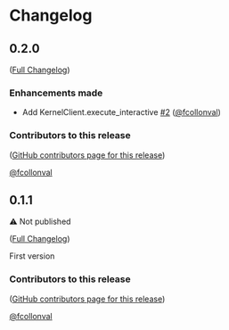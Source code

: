 <!--
  ~ Copyright (c) 2023-2024 Datalayer, Inc.
  ~
  ~ BSD 3-Clause License
-->

# Changelog

<!-- <START NEW CHANGELOG ENTRY> -->

## 0.2.0

([Full Changelog](https://github.com/datalayer/jupyter-kernel-client/compare/v0.1.1...4752ca24a3e9d3969619ae079f275814b242d943))

### Enhancements made

- Add KernelClient.execute_interactive [#2](https://github.com/datalayer/jupyter-kernel-client/pull/2) ([@fcollonval](https://github.com/fcollonval))

### Contributors to this release

([GitHub contributors page for this release](https://github.com/datalayer/jupyter-kernel-client/graphs/contributors?from=2024-12-04&to=2024-12-04&type=c))

[@fcollonval](https://github.com/search?q=repo%3Adatalayer%2Fjupyter-kernel-client+involves%3Afcollonval+updated%3A2024-12-04..2024-12-04&type=Issues)

<!-- <END NEW CHANGELOG ENTRY> -->

## 0.1.1

:warning: Not published

([Full Changelog](https://github.com/datalayer/jupyter-kernel-client/compare/66064f9f7afe59b2450fc3a15a2e78f4eb606852))

First version

### Contributors to this release

([GitHub contributors page for this release](https://github.com/datalayer/jupyter-kernel-client/graphs/contributors?from=2024-11-27&to=2024-12-04&type=c))

[@fcollonval](https://github.com/search?q=repo%3Adatalayer%2Fjupyter-kernel-client+involves%3Afcollonval+updated%3A2024-11-27..2024-12-04&type=Issues)
